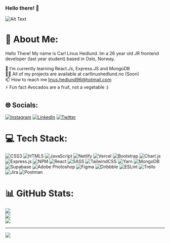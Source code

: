 ### Hello there! 👋

![Alt Text](https://media1.giphy.com/media/xTiIzJSKB4l7xTouE8/giphy.gif?cid=ecf05e479wr2ht4p39o36kcxk6ukd52q2iicromt6si45pvf&rid=giphy.gif&ct=g)


# 💫 About Me:
Hello There! My name is Carl Linus Hedlund. Im a 26 year old JR frontend developer (last year student) based in Oslo, Norway.

🌱 I’m currently learning React.Js, Express.JS and MongoDB<br>👨‍💻 All of my projects are available at carllinushedlund.no (Soon)<br>📫 How to reach me linus.hedlund96@hotmail.com<br>⚡ Fun fact Avocados are a fruit, not a vegetable :)


## 🌐 Socials:
[![Instagram](https://img.shields.io/badge/Instagram-%23E4405F.svg?logo=Instagram&logoColor=white)](https://instagram.com/carllinus.hedlund) [![LinkedIn](https://img.shields.io/badge/LinkedIn-%230077B5.svg?logo=linkedin&logoColor=white)](https://linkedin.com/in/carl-linus-hedlund-60534321a/) [![Twitter](https://img.shields.io/badge/Twitter-%231DA1F2.svg?logo=Twitter&logoColor=white)](https://twitter.com/XCarlyBoi) 

# 💻 Tech Stack:
![CSS3](https://img.shields.io/badge/css3-%231572B6.svg?style=for-the-badge&logo=css3&logoColor=white) ![HTML5](https://img.shields.io/badge/html5-%23E34F26.svg?style=for-the-badge&logo=html5&logoColor=white) ![JavaScript](https://img.shields.io/badge/javascript-%23323330.svg?style=for-the-badge&logo=javascript&logoColor=%23F7DF1E) ![Netlify](https://img.shields.io/badge/netlify-%23000000.svg?style=for-the-badge&logo=netlify&logoColor=#00C7B7) ![Vercel](https://img.shields.io/badge/vercel-%23000000.svg?style=for-the-badge&logo=vercel&logoColor=white) ![Bootstrap](https://img.shields.io/badge/bootstrap-%23563D7C.svg?style=for-the-badge&logo=bootstrap&logoColor=white) ![Chart.js](https://img.shields.io/badge/chart.js-F5788D.svg?style=for-the-badge&logo=chart.js&logoColor=white) ![Express.js](https://img.shields.io/badge/express.js-%23404d59.svg?style=for-the-badge&logo=express&logoColor=%2361DAFB) ![NPM](https://img.shields.io/badge/NPM-%23000000.svg?style=for-the-badge&logo=npm&logoColor=white) ![React](https://img.shields.io/badge/react-%2320232a.svg?style=for-the-badge&logo=react&logoColor=%2361DAFB) ![SASS](https://img.shields.io/badge/SASS-hotpink.svg?style=for-the-badge&logo=SASS&logoColor=white) ![TailwindCSS](https://img.shields.io/badge/tailwindcss-%2338B2AC.svg?style=for-the-badge&logo=tailwind-css&logoColor=white) ![Yarn](https://img.shields.io/badge/yarn-%232C8EBB.svg?style=for-the-badge&logo=yarn&logoColor=white) ![MongoDB](https://img.shields.io/badge/MongoDB-%234ea94b.svg?style=for-the-badge&logo=mongodb&logoColor=white) 	![Supabase](https://img.shields.io/badge/Supabase-3ECF8E?style=for-the-badge&logo=supabase&logoColor=white) ![Adobe Photoshop](https://img.shields.io/badge/adobephotoshop-%2331A8FF.svg?style=for-the-badge&logo=adobephotoshop&logoColor=white) 	![Figma](https://img.shields.io/badge/figma-%23F24E1E.svg?style=for-the-badge&logo=figma&logoColor=white) ![Dribbble](https://img.shields.io/badge/Dribbble-EA4C89?style=for-the-badge&logo=dribbble&logoColor=white) ![ESLint](https://img.shields.io/badge/ESLint-4B3263?style=for-the-badge&logo=eslint&logoColor=white) ![Trello](https://img.shields.io/badge/Trello-%23026AA7.svg?style=for-the-badge&logo=Trello&logoColor=white) ![Jira](https://img.shields.io/badge/jira-%230A0FFF.svg?style=for-the-badge&logo=jira&logoColor=white) ![Postman](https://img.shields.io/badge/Postman-FF6C37?style=for-the-badge&logo=postman&logoColor=white)
# 📊 GitHub Stats:
![](https://github-readme-stats.vercel.app/api?username=carllinushedlund&theme=tokyonight&hide_border=true&include_all_commits=true&count_private=true)<br/>
![](https://github-readme-streak-stats.herokuapp.com/?user=carllinushedlund&theme=tokyonight&hide_border=true)<br/>
![](https://github-readme-stats.vercel.app/api/top-langs/?username=carllinushedlund&theme=tokyonight&hide_border=true&include_all_commits=true&count_private=true&layout=compact)

---
[![](https://visitcount.itsvg.in/api?id=carllinushedlund&icon=0&color=12)](https://visitcount.itsvg.in)

<!-- Proudly created with GPRM ( https://gprm.itsvg.in ) -->
